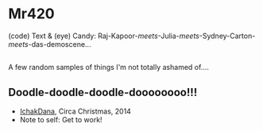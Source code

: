 # Mr420
(code) Text & (eye) Candy: Raj-Kapoor-_meets_-Julia-_meets_-Sydney-Carton-_meets_-das-demoscene...
##
A few random samples of things I'm not totally ashamed of....
##

## Doodle-doodle-doodle-doooooooo!!!
   * [IchakDana](http://nbviewer.jupyter.org/github/habemus-papadum/Mr420.jl/blob/master/IchakDana.ipynb), Circa Christmas, 2014
   * Note to self: Get to work!
